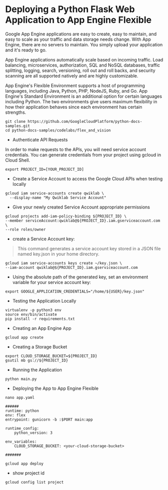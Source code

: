 # Deploying a Python Flask Web Application to App Engine Flexible

Google App Engine applications are easy to create, easy to maintain, and easy to scale as your traffic and data storage needs change. With App Engine, there are no servers to maintain. You simply upload your application and it's ready to go.

App Engine applications automatically scale based on incoming traffic. Load balancing, microservices, authorization, SQL and NoSQL databases, traffic splitting, logging, search, versioning, roll out and roll backs, and security scanning are all supported natively and are highly customizable.

App Engine's Flexible Environment supports a host of programming languages, including Java, Python, PHP, NodeJS, Ruby, and Go. App Engine's Standard Environment is an additional option for certain languages including Python. The two environments give users maximum flexibility in how their application behaves since each environment has certain strengths. 

```
git clone https://github.com/GoogleCloudPlatform/python-docs-samples.git
cd python-docs-samples/codelabs/flex_and_vision
```

* Authenticate API Requests

In order to make requests to the APIs, you will need service account credentials. You can generate credentials from your project using gcloud in Cloud Shell. 
```
export PROJECT_ID=[YOUR_PROJECT_ID]
```

* Create a Service Account to access the Google Cloud APIs when testing locally
```
gcloud iam service-accounts create qwiklab \
  --display-name "My Qwiklab Service Account"
```

* Give your newly created Service Account appropriate permissions
```
gcloud projects add-iam-policy-binding ${PROJECT_ID} \
--member serviceAccount:qwiklab@${PROJECT_ID}.iam.gserviceaccount.com \
--role roles/owner
```

* create a Service Account key:
> This command generates a service account key stored in a JSON file named key.json in your home directory.
```
gcloud iam service-accounts keys create ~/key.json \
--iam-account qwiklab@${PROJECT_ID}.iam.gserviceaccount.com
```

* Using the absolute path of the generated key, set an environment variable for your service account key:
```
export GOOGLE_APPLICATION_CREDENTIALS="/home/${USER}/key.json"
```

* Testing the Application Locally
```
virtualenv -p python3 env
source env/bin/activate
pip install -r requirements.txt
```
* Creating an App Engine App

```
gcloud app create
```

* Creating a Storage Bucket
```
export CLOUD_STORAGE_BUCKET=${PROJECT_ID}
gsutil mb gs://${PROJECT_ID}
```

* Running the Application
```
python main.py
```

* Deploying the App to App Engine Flexible
```
nano app.yaml

###### 
runtime: python
env: flex
entrypoint: gunicorn -b :$PORT main:app

runtime_config:
    python_version: 3

env_variables:
    CLOUD_STORAGE_BUCKET: <your-cloud-storage-bucket>
    
#######

gcloud app deploy
```

* show project id
```
gcloud config list project
```
